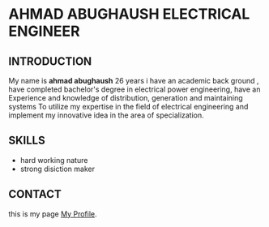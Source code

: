 # AHMAD ABUGHAUSH  ELECTRICAL ENGINEER 

## INTRODUCTION
My name is **ahmad abughaush** 26 years i have an academic back ground , have completed bachelor's degree in electrical power engineering,
 have an Experience and knowledge of distribution,
generation and maintaining systems To utilize
my expertise in the field of electrical
engineering and implement my innovative idea in the area of specialization.

## SKILLS 
+  hard working nature
+ strong disiction maker 

## CONTACT
this is my page  [My Profile](https://pages.github.com/](https://github.com/Ahmad-abughaush)).





